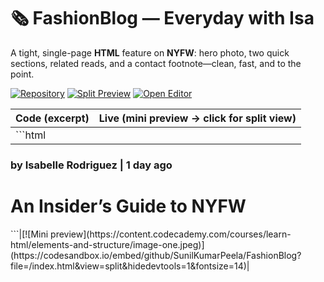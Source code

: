# 🗞️ FashionBlog — Everyday with Isa
A tight, single-page **HTML** feature on **NYFW**: hero photo, two quick sections, related reads, and a contact footnote—clean, fast, and to the point.

[![Repository](https://img.shields.io/badge/Repo-FashionBlog-181717?logo=github&logoColor=white)](https://github.com/SunilKumarPeela/FashionBlog/tree/main)
[![Split Preview](https://img.shields.io/badge/View-Split_Preview-000?logo=codesandbox)](https://codesandbox.io/embed/github/SunilKumarPeela/FashionBlog?file=/index.html&view=split&hidedevtools=1&fontsize=14)
[![Open Editor](https://img.shields.io/badge/Edit-CodeSandbox-black?logo=codesandbox)](https://codesandbox.io/s/github/SunilKumarPeela/FashionBlog?file=/index.html)

| Code (excerpt) | Live (mini preview → click for split view) |
|---|---|
|```html
<!doctype html><html lang="en">
<meta charset="utf-8"><title>Everyday with Isa — NYFW</title>
<link rel="stylesheet" href="styles.css">
<h3>by Isabelle Rodriguez | 1 day ago</h3>
<h1>An Insider’s Guide to NYFW</h1>
```|[![Mini preview](https://content.codecademy.com/courses/learn-html/elements-and-structure/image-one.jpeg)](https://codesandbox.io/embed/github/SunilKumarPeela/FashionBlog?file=/index.html&view=split&hidedevtools=1&fontsize=14)|
